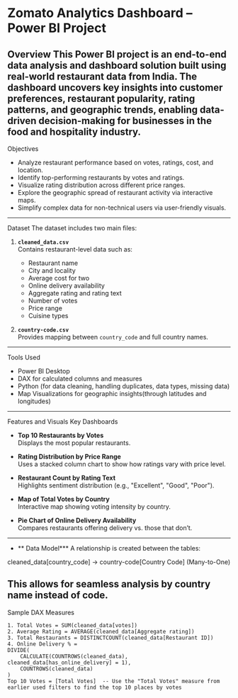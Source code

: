 #  Zomato Analytics Dashboard – Power BI Project

Overview
This Power BI project is an end-to-end data analysis and dashboard solution built using real-world restaurant data from India.
The dashboard uncovers key insights into customer preferences, restaurant popularity, rating patterns, and geographic trends, 
enabling data-driven decision-making for businesses in the food and hospitality industry.
---
Objectives
- Analyze restaurant performance based on votes, ratings, cost, and location.
- Identify top-performing restaurants by votes and ratings.
- Visualize rating distribution across different price ranges.
- Explore the geographic spread of restaurant activity via interactive maps.
- Simplify complex data for non-technical users via user-friendly visuals.
---
Dataset
The dataset includes two main files:
1. **`cleaned_data.csv`**  
   Contains restaurant-level data such as:
   - Restaurant name
   - City and locality
   - Average cost for two
   - Online delivery availability
   - Aggregate rating and rating text
   - Number of votes
   - Price range
   - Cuisine types

2. **`country-code.csv`**  
   Provides mapping between `country_code` and full country names.
---
Tools Used
- Power BI Desktop
- DAX for calculated columns and measures
- Python (for data cleaning, handling duplicates, data types, missing data)
- Map Visualizations for geographic insights(through latitudes and longitudes)
---
Features and Visuals
Key Dashboards

- **Top 10 Restaurants by Votes**  
  Displays the most popular restaurants.

- **Rating Distribution by Price Range**  
  Uses a stacked column chart to show how ratings vary with price level.

- **Restaurant Count by Rating Text**  
  Highlights sentiment distribution (e.g., "Excellent", "Good", "Poor").

- **Map of Total Votes by Country**  
  Interactive map showing voting intensity by country.

- **Pie Chart of Online Delivery Availability**  
  Compares restaurants offering delivery vs. those that don’t.
---
- ** Data Model***
A relationship is created between the tables:

cleaned_data[country_code] → country-code[Country Code] (Many-to-One)

This allows for seamless analysis by country name instead of code.
---
Sample DAX Measures

```dax
1. Total Votes = SUM(cleaned_data[votes])
2. Average Rating = AVERAGE(cleaned_data[Aggregate rating])
3. Total Restaurants = DISTINCTCOUNT(cleaned_data[Restaurant ID])
4. Online Delivery % = 
DIVIDE(
    CALCULATE(COUNTROWS(cleaned_data), cleaned_data[has_online_delivery] = 1),
    COUNTROWS(cleaned_data)
)
Top 10 Votes = [Total Votes]  -- Use the "Total Votes" measure from earlier used filters to find the top 10 places by votes



